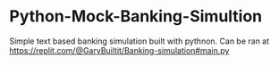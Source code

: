 # Python-Mock-Banking-Simultion

Simple text based banking simulation built with pythnon. Can be ran at https://replit.com/@GaryBuiltit/Banking-simulation#main.py
